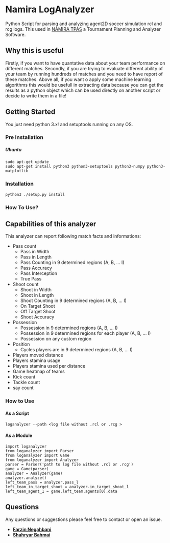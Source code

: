 # Namira LogAnalyzer
Python Script for parsing and analyzing agent2D soccer simulation rcl and rcg logs. This used in [NAMIRA TPAS](https://github.com/Farzin-Negahbani/Namira_TPAS)
a Tournament Planning and Analyzer Software.
## Why this is useful
Firstly, if you want to have quantative data about your team performance on different matches. Secondly, if you are trying to evaluate different ability of your team by running hundreds of matches and you need to have report of these matches. Above all, if you want o apply some machine learning algorithms this would be usefull in extracting data because you can get the results as a python object which can be used directly on another script or decide to write them in a file! 

## Getting Started

You just need python 3.x! and setuptools running on any OS.
### Pre Installation
##### Ubuntu
    sudo apt-get update
    sudo apt-get install python3 python3-setuptools python3-numpy python3-matplotlib
### Installation
    python3 ./setup.py install
<!-- ### Uninstallation
    python ./setup.py uninstall -->
### How To Use?
## Capabilities of this analyzer

This analyzer can report following match facts and informations:
- Pass count
  - Pass in Width 
  - Pass in Length
  - Pass Counting in 9 determined regions (A, B, ... I)
  - Pass Accuracy 
  - Pass Interception
  - True Pass 
- Shoot count
  - Shoot in Width 
  - Shoot in Length
  - Shoot Counting in 9 determined regions (A, B, ... I)
  - On Target Shoot
  - Off Target Shoot
  - Shoot Accuracy 
- Possession 
  - Possession in 9 determined regions (A, B, ... I)
  - Possession in 9 determined regions for each player (A, B, ... I)
  - Possession on any custom region
- Position 
  - Cycles players are in 9 determined regions (A, B, ... I)
- Players moved distance
- Players stamina usage
- Players stamina used per distance
- Game heatmap of teams
- Kick count
- Tackle count
- say count
### How to Use
#### As a Script
    loganalyzer --path <log file without .rcl or .rcg >
#### As a Module
    import loganalyzer
    from loganalyzer import Parser
    from loganalyzer import Game
    from loganalyzer import Analyzer
    parser = Parser('path to log file without .rcl or .rcg')
    game = Game(parser)
    analyzer = Analyzer(game)
    analyzer.analyze()
    left_team_pass = analyzer.pass_l 
    left_team_in_target_shoot = analyzer.in_target_shoot_l 
    left_team_agent_1 = game.left_team.agents[0].data 
## Questions
Any questions or suggestions please feel free to contact or open an issue.
* **[Farzin Negahbani](farzin.negahbani@gmail.com)** 
* **[Shahryar Bahmai](shahryarbahmeie@gmail.com)**  
